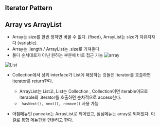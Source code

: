## Iterator Pattern

## Array vs ArrayList
- Array는 size를 한번 정하면 바꿀 수 없다. (fixed), ArrayList는 size가 자유자재다 (variable).
- Array는 .length / ArrayList는 .size로 가져온다
- 둘다 순서대로가 아닌 원하는 부분에 바로 접근 가능
![array](https://user-images.githubusercontent.com/50645183/100516327-7e77d400-31c6-11eb-9d77-6e80591de8ad.PNG)

![List](https://user-images.githubusercontent.com/50645183/100517822-f3e8a200-31d0-11eb-903f-60fe97490602.PNG)

- Collection에서 상위 interface가 List에 해당하는 것들은 Iterator를 호출하면 Iterator를 return한다.
  - ArrayList는 List고, List는 Collection , Collection이면 iterable이므로 iterable의 .iterator를 호출하면 순차적으로 access한다.
  - ``` hasNext(), next(), remove()``` 사용 가능


- 아침메뉴인 pancake는 ArrayList로 되어있고, 점심메뉴는 array로 되어있다. 이걸로 통합 메뉴판을 만들려고 한다.
